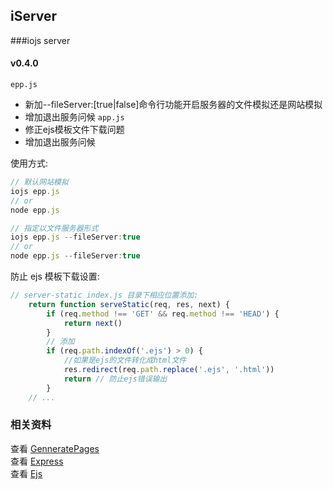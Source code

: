 ## iServer

###iojs server  

#### v0.4.0
```epp.js```
* 新加--fileServer:[true|false]命令行功能开启服务器的文件模拟还是网站模拟
* 增加退出服务问候
```app.js```
* 修正ejs模板文件下载问题
* 增加退出服务问候   


使用方式:
```javascript
// 默认网站模拟
iojs epp.js
// or
node epp.js

// 指定以文件服务器形式
iojs epp.js --fileServer:true
// or
node epp.js --fileServer:true
```

防止 ejs 模板下载设置:
```javascript
// server-static index.js 目录下相应位置添加:
	return function serveStatic(req, res, next) {
		if (req.method !== 'GET' && req.method !== 'HEAD') {
			return next()
		}
		// 添加
		if (req.path.indexOf('.ejs') > 0) {
			//如果是ejs的文件转化成html文件
			res.redirect(req.path.replace('.ejs', '.html'))
			return // 防止ejs错误输出
		}
	// ...
```

### 相关资料  
查看 [GenneratePages](https://github.com/ektx/Node/tree/master/GenneratePages)  
查看 [Express](http://expressjs.com/)  
查看 [Ejs](http://ejs.co/)  